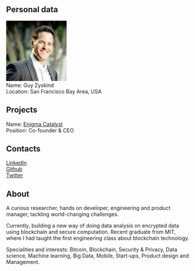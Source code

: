 ## Personal data
![ photo](../people/photo/guy_zyskind.jpg)  
Name:  Guy Zyskind  
Location: San Francisco Bay Area, USA

## Projects 
Name: [Enigma Catalyst](../projects/enigma_catalyst.md)  
Position: Co-founder & CEO

## Contacts
[LinkedIn](https://www.linkedin.com/in/gguyz/)  
[Github](https://github.com/guyz)  
[Twitter](https://twitter.com/GuyZys)  

## About
A curious researcher, hands on developer, engineering and product manager, tackling world-changing challenges.

Currently, building a new way of doing data analysis on encrypted data using blockchain and secure computation. Recent graduate from MIT, where I had taught the first engineering class about blockchain technology.

Specialities and interests: Bitcoin, Blockchain, Security & Privacy, Data science, Machine learning, Big Data, Mobile, Start-ups, Product design and Management.
